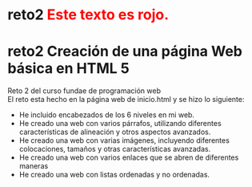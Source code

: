 # reto2 <span style="color:red">Este texto es rojo.</span>  
# reto2 Creación de una página Web básica en HTML 5
Reto 2 del curso fundae de programación web  
El reto esta hecho en la página web de inicio.html y se hizo lo siguiente:
- He incluido encabezados de los 6 niveles en mi web.
- He creado una web con varios párrafos, utilizando diferentes características de alineación y otros aspectos avanzados.
- He creado una web con varias imágenes, incluyendo diferentes colocaciones, tamaños y otras características avanzadas. 
- He creado una web con varios enlaces que se abren de diferentes maneras
- He creado una web con listas ordenadas y no ordenadas.
